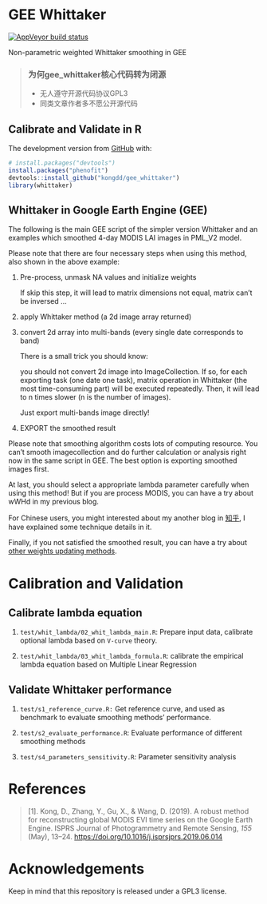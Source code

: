 
<!-- README.md is generated from README.Rmd. Please edit that file -->

# GEE Whittaker

<!-- badges: start -->

[![AppVeyor build
status](https://ci.appveyor.com/api/projects/status/github/kongdd/gee_whittaker?branch=master&svg=true)](https://ci.appveyor.com/project/kongdd/gee_whittaker)
<!-- badges: end -->

Non-parametric weighted Whittaker smoothing in GEE

> ### 为何gee_whittaker核心代码转为闭源
> 
> - 无人遵守开源代码协议GPL3
> - 同类文章作者多不愿公开源代码

## Calibrate and Validate in R

The development version from [GitHub](https://github.com/) with:

``` r
# install.packages("devtools")
install.packages("phenofit")
devtools::install_github("kongdd/gee_whittaker")
library(whittaker)
```

## Whittaker in Google Earth Engine (GEE)

The following is the main GEE script of the simpler version Whittaker
and an examples which smoothed 4-day MODIS LAI images in PML\_V2
model.

Please note that there are four necessary steps when using this method,
also shown in the above example:

1.  Pre-process, unmask NA values and initialize weights
    
    If skip this step, it will lead to matrix dimensions not equal,
    matrix can’t be inversed …

2.  apply Whittaker method (a 2d image array returned)

3.  convert 2d array into multi-bands (every single date corresponds to
    band)
    
    There is a small trick you should know:
    
    you should not convert 2d image into ImageCollection. If so, for
    each exporting task (one date one task), matrix operation in
    Whittaker (the most time-consuming part) will be executed
    repeatedly. Then, it will lead to n times slower (n is the number of
    images).
    
    Just export multi-bands image directly\!

4.  EXPORT the smoothed result

Please note that smoothing algorithm costs lots of computing resource.
You can’t smooth imagecollection and do further calculation or analysis
right now in the same script in GEE. The best option is exporting
smoothed images first.

At last, you should select a appropriate lambda parameter carefully when
using this method\! But if you are process MODIS, you can have a try
about wWHd in my previous blog.

For Chinese users, you might interested about my another blog in
[知乎](https://zhuanlan.zhihu.com/p/76278313), I have explained some
technique details in it.

Finally, if you not satisfied the smoothed result, you can have a try
about [other weights updating
methods](https://github.com/kongdd/phenofit/blob/master/R/wFUN.R).

# Calibration and Validation

## Calibrate lambda equation

1.  `test/whit_lambda/02_whit_lambda_main.R`: Prepare input data,
    calibrate optional lambda based on `V-curve` theory.

2.  `test/whit_lambda/03_whit_lambda_formula.R`: calibrate the empirical
    lambda equation based on Multiple Linear Regression

## Validate Whittaker performance

1.  `test/s1_reference_curve.R:` Get reference curve, and used as
    benchmark to evaluate smoothing methods’ performance.

2.  `test/s2_evaluate_performance.R`: Evaluate performance of different
    smoothing methods

3.  `test/s4_parameters_sensitivity.R`: Parameter sensitivity analysis

# **References**

> \[1\]. Kong, D., Zhang, Y., Gu, X., & Wang, D. (2019). A robust method
> for reconstructing global MODIS EVI time series on the Google Earth
> Engine. ISPRS Journal of Photogrammetry and Remote Sensing, *155*
> (May), 13–24. <https://doi.org/10.1016/j.isprsjprs.2019.06.014>

# Acknowledgements

Keep in mind that this repository is released under a GPL3 license.
